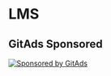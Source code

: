 # LMS 

## GitAds Sponsored
[![Sponsored by GitAds](https://gitads.dev/v1/ad-serve?source=arnabnandy7/lms@github)](https://gitads.dev/v1/ad-track?source=arnabnandy7/lms@github)

